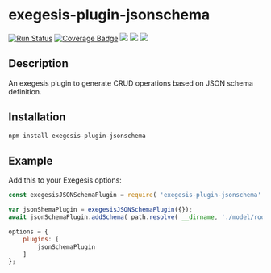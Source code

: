 # exegesis-plugin-jsonschema

[![Run Status](https://api.shippable.com/projects/5c437f657433f60600a12e74/badge?branch=master)]()
[![Coverage Badge](https://api.shippable.com/projects/5c437f657433f60600a12e74/coverageBadge?branch=master)]()
![](https://img.shields.io/github/issues/phil-mitchell/exegesis-plugin-jsonschema.svg)
![](https://img.shields.io/github/license/phil-mitchell/exegesis-plugin-jsonschema.svg)
![](https://img.shields.io/node/v/exegesis-plugin-jsonschema.svg)

## Description

An exegesis plugin to generate CRUD operations based on JSON schema definition.

## Installation

```sh
npm install exegesis-plugin-jsonschema
```

## Example

Add this to your Exegesis options:

```js
const exegesisJSONSchemaPlugin = require( 'exegesis-plugin-jsonschema' );

var jsonShemaPlugin = exegesisJSONSchemaPlugin({});
await jsonSchemaPlugin.addSchema( path.resolve( __dirname, './model/root.json' ) );

options = {
    plugins: [
        jsonSchemaPlugin
    ]
};
```
